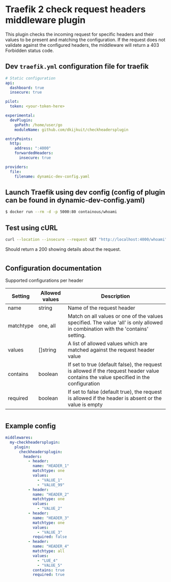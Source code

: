 # Traefik 2 check request headers middleware plugin

This plugin checks the incoming request for specific headers and their values to be present and matching the configuration. If the request does not validate against the configured headers, the middleware will return a 403 Forbidden status code.

## Dev `traefik.yml` configuration file for traefik

```yaml
# Static configuration
api:
  dashboard: true
  insecure: true

pilot:
  token: <your-token-here>

experimental:
  devPlugin:
    goPath: /home/user/go
    moduleName: github.com/dkijkuit/checkheadersplugin

entryPoints:
  http:
    address: ":4000"
    forwardedHeaders:
      insecure: true

providers:
  file:
    filename: dynamic-dev-config.yaml

```

## Launch Traefik using dev config (config of plugin can be found in dynamic-dev-config.yaml)
```bash
$ docker run --rm -d -p 5000:80 containous/whoami
```

## Test using cURL
```bash
curl --location --insecure --request GET "http://localhost:4000/whoami" --header "HEADER_1: VALUE_99" --header "HEADER_2: VALUE_2" --header "HEADER_3: VALUE_3" --header "HEADER_4: VALUE_X_and_VALUE_4_and_VALUE_5_AND_6" 
```

Should return a 200 showing details about the request.

#
## Configuration documentation

Supported configurations per header

| Setting | Allowed values | Description |
|---|---|---|
| name | string | Name of the request header |
| matchtype | one, all | Match on all values or one of the values specified. The value 'all' is only allowed in combination with the 'contains' setting.|
| values | []string | A list of allowed values which are matched against the request header value|
| contains | boolean | If set to true (default false), the request is allowed if the rtequest header value contains the value specified in the configuration |
| required | boolean | If set to false (default true), the request is allowed if the header is absent or the value is empty|

#
## Example config
```yaml
middlewares:
  my-checkheadersplugin:
    plugin:
      checkheadersplugin:
        headers:
          - header:
            name: "HEADER_1"
            matchtype: one
            values: 
              - "VALUE_1"
              - "VALUE_99"
          - header:
            name: "HEADER_2"
            matchtype: one
            values: 
              - "VALUE_2"
          - header:
            name: "HEADER_3"
            matchtype: one
            values: 
              - "VALUE_3"
            required: false
          - header:
            name: "HEADER_4"
            matchtype: all
            values: 
              - "LUE_4"
              - "VALUE_5"
            contains: true
            required: true
```